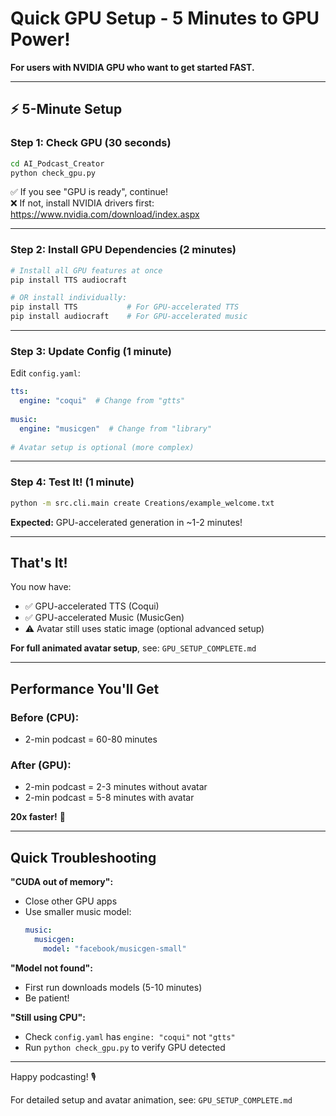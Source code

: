 # Quick GPU Setup - 5 Minutes to GPU Power!

**For users with NVIDIA GPU who want to get started FAST.**

---

## ⚡ 5-Minute Setup

### Step 1: Check GPU (30 seconds)

```bash
cd AI_Podcast_Creator
python check_gpu.py
```

✅ If you see "GPU is ready", continue!  
❌ If not, install NVIDIA drivers first: https://www.nvidia.com/download/index.aspx

---

### Step 2: Install GPU Dependencies (2 minutes)

```bash
# Install all GPU features at once
pip install TTS audiocraft

# OR install individually:
pip install TTS           # For GPU-accelerated TTS
pip install audiocraft    # For GPU-accelerated music
```

---

### Step 3: Update Config (1 minute)

Edit `config.yaml`:

```yaml
tts:
  engine: "coqui"  # Change from "gtts"
  
music:
  engine: "musicgen"  # Change from "library"
  
# Avatar setup is optional (more complex)
```

---

### Step 4: Test It! (1 minute)

```bash
python -m src.cli.main create Creations/example_welcome.txt
```

**Expected:** GPU-accelerated generation in ~1-2 minutes!

---

## That's It!

You now have:
- ✅ GPU-accelerated TTS (Coqui)
- ✅ GPU-accelerated Music (MusicGen)
- ⚠️ Avatar still uses static image (optional advanced setup)

**For full animated avatar setup**, see: `GPU_SETUP_COMPLETE.md`

---

## Performance You'll Get

### Before (CPU):
- 2-min podcast = 60-80 minutes

### After (GPU):
- 2-min podcast = 2-3 minutes without avatar
- 2-min podcast = 5-8 minutes with avatar

**20x faster!** 🚀

---

## Quick Troubleshooting

**"CUDA out of memory":**
- Close other GPU apps
- Use smaller music model:
  ```yaml
  music:
    musicgen:
      model: "facebook/musicgen-small"
  ```

**"Model not found":**
- First run downloads models (5-10 minutes)
- Be patient!

**"Still using CPU":**
- Check `config.yaml` has `engine: "coqui"` not `"gtts"`
- Run `python check_gpu.py` to verify GPU detected

---

Happy podcasting! 🎙️

For detailed setup and avatar animation, see: `GPU_SETUP_COMPLETE.md`


